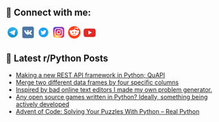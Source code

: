 ## 🔎 Connect with me:
[<img src="https://github.com/bullbesh/bullbesh/blob/main/images/Telegram.png" width="32" height="32" />](https://t.me/bullbesh)
[<img src="https://github.com/bullbesh/bullbesh/blob/main/images/VK.png" width="32" height="32" />](https://vk.com/bullbesh)
[<img src="https://github.com/bullbesh/bullbesh/blob/main/images/Twitter.png" width="32" height="32" />](https://twitter.com/bullbesh1)
[<img src="https://github.com/bullbesh/bullbesh/blob/main/images/Instagram.png" width="32" height="32" />](https://www.instagram.com/bullbesh)
[<img src="https://github.com/bullbesh/bullbesh/blob/main/images/Reddit.png" width="32" height="32" />](https://www.reddit.com/user/bullbesh)
[<img src="https://github.com/bullbesh/bullbesh/blob/main/images/YouTube.png" width="32" height="32" />](https://www.youtube.com/channel/UCtfjRs6uzgq5mfm8S06WTcg)

## 📕 Latest r/Python Posts
<!-- BLOG-POST-LIST:START -->
- [Making a new REST API framework in Python; QuAPI](https://www.reddit.com/r/Python/comments/z9s3cm/making_a_new_rest_api_framework_in_python_quapi/)
- [Merge two different data frames by four specific columns](https://www.reddit.com/r/Python/comments/z9rvre/merge_two_different_data_frames_by_four_specific/)
- [Inspired by bad online text editors I made my own problem generator.](https://www.reddit.com/r/Python/comments/z9rca5/inspired_by_bad_online_text_editors_i_made_my_own/)
- [Any open source games written in Python? Ideally, something being actively developed](https://www.reddit.com/r/Python/comments/z9r3lp/any_open_source_games_written_in_python_ideally/)
- [Advent of Code: Solving Your Puzzles With Python – Real Python](https://www.reddit.com/r/Python/comments/z9qb6s/advent_of_code_solving_your_puzzles_with_python/)
<!-- BLOG-POST-LIST:END -->

